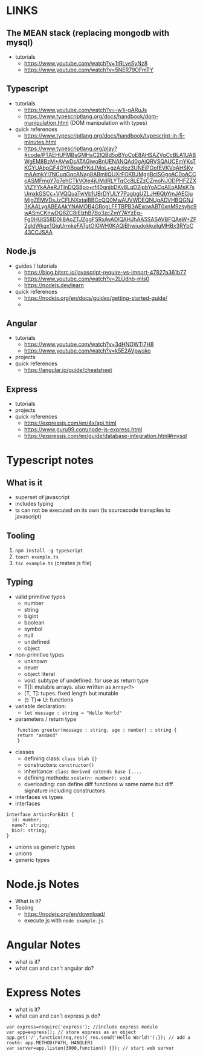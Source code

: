 # LINKS

## The MEAN stack (replacing mongodb with mysql)
- tutorials
    - https://www.youtube.com/watch?v=1tRLveSyNz8
    - https://www.youtube.com/watch?v=5NER79OFmTY 
## Typescript 
- tutorials
    - https://www.youtube.com/watch?v=-w1i-gARuJs 
    - https://www.typescriptlang.org/docs/handbook/dom-manipulation.html (DOM manipulation with types)
- quick references
    - https://www.typescriptlang.org/docs/handbook/typescript-in-5-minutes.html 
    - https://www.typescriptlang.org/play?#code/PTAEHUFMBsGMHsC2lQBd5oBYoCoE8AHSAZVgCcBLA1UABWgEM8BzM+AVwDsATAGiwoBnUENANQAd0gAjQRVSQAUCEmYKsTKGYUAbpGF4OY0BoadYKdJMoL+gzAzIoz3UNEiPOofEVKVqAHSKymAAmkYI7NCuqGqcANag8ABmIjQUXrFOKBJMggBcISGgoAC0oACCoASMFmgY7p7ehCTkVOle4jUMdRLYTqCc8LEZzCZmoNJODPHFZZXVtZYYkAAeRJTInDQS8po+rf40gnjbDKv8LqD2jpbYoACqAEoAMsK7sUmxkGSCc+VVQQuaTwVb1UBrDYULY7PagbgUZLJH6QbYmJAECjuMigZEMVDsJzCFLNXxtajBBCcQQ0MwAUVWDEQNUgADVHBQGNJ3KAALygABEAAkYNAMOB4GRogLFFTBPB3AExcwABT0xnM9zsyhc9wASmCKhwDQ8ZC8iElzhB7Bo3zcZmY7AYzEg-Fg0HUiS58D0Ii8AoZTJZggFSRxAvADlQAHJhAA5SASAVBFQAeW+ZF2gldWkgx1QjgUrmkeFATgtOlGWH0KAQiBhwiudokkuiIgMHBx3RYbC43CCJSAA
## Node.js
- guides / tutorials
    - https://blog.bitsrc.io/javascript-require-vs-import-47827a361b77 
    - https://www.youtube.com/watch?v=2LUdnb-mls0
    - https://nodejs.dev/learn 
- quick references
    - https://nodejs.org/en/docs/guides/getting-started-guide/ 
    - 
## Angular 
- tutorials
    - https://www.youtube.com/watch?v=3dHNOWTI7H8
    - https://www.youtube.com/watch?v=k5E2AVpwsko
- projects
- quick references
    - https://angular.io/guide/cheatsheet 
## Express 
- tutorials 
- projects
- quick references
    - https://expressjs.com/en/4x/api.html 
    - https://www.guru99.com/node-js-express.html
    - https://expressjs.com/en/guide/database-integration.html#mysql

# Typescript notes
## What is it
- superset of javascript
- includes typing
- ts can not be executed on its own (ts sourcecode transpiles to javascript)
## Tooling
1. `npm install -g typescript`
2. `touch example.ts`
3. `tsc example.ts` (creates js file)
## Typing
- valid primitive types
    - number
    - string
    - bigint
    - boolean
    - symbol
    - null
    - undefined
    - object
- non-primitive types
    - unknown
    - never
    - object literal
    - void: subtype of undefined. for use as return type
    - T[]: mutable arrays. also written as `Array<T>`
    - [T, T]: tupes. fixed length but mutable
    - (t: T)=> U: functions  
- variable declaration: 
    - `let message : string = "Hello World"` 
- parameters / return type
```
    function greeter(message : string, age : number) : string {
    return "asdasd"
    }
```
- classes
    - defining class: `class blah {}`
    - constructors: `constructor()`  
    - inheritance: `class Derived extends Base {....` 
    - defining methods: `scale(n: number): void `
    - overloading: can define diff functions w same name but diff signature including constructors
- interfaces vs types
- interfaces 
```
interface ArtistForEdit {
  id: number;
  name?: string;
  bio?: string;
}
``` 
- unions vs generic types
- unions
- generic types

# Node.js Notes
- What is it?
- Tooling
    - https://nodejs.org/en/download/
    - execute js with `node example.js` 

# Angular Notes
- what is it?
- what can and can't angular do?

# Express Notes
- what is it?
- what can and can't express js do?
```
var express=require('express'); //include express module 
var app=express(); // store express as an object
app.get('/',function(req,res){ res.send('Hello World!');}); // add a route: app.METHOD(PATH, HANDLER)
var server=app.listen(3000,function() {}); // start web server
```

